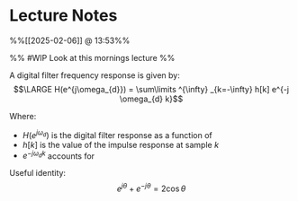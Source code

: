 
# Lecture Notes
%%[[2025-02-06]] @ 13:53%%

%% #WIP Look at this mornings lecture %%



A digital filter frequency response is given by:
$$\LARGE H(e^{j\omega_{d}}) = \sum\limits ^{\infty} _{k=-\infty} h[k] e^{-j \omega_{d} k}$$

Where:
- $H(e^{j\omega_{d}})$ is the digital filter response as a function of 
- $h[k]$ is the value of the impulse response at sample $k$
- $e^{-j \omega_{d} k}$ accounts for 


Useful identity:
$$e^{j\theta} + e^{-j\theta} = 2 \cos \theta $$
